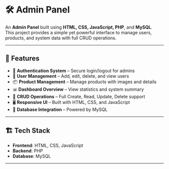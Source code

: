 # 🛠️ Admin Panel

An **Admin Panel** built using **HTML, CSS, JavaScript, PHP**, and **MySQL**.  
This project provides a simple yet powerful interface to manage users, products, and system data with full CRUD operations.

---

## 🚀 Features

- 🔐 **Authentication System** – Secure login/logout for admins  
- 👥 **User Management** – Add, edit, delete, and view users  
- 📦 **Product Management** – Manage products with images and details  
- 📊 **Dashboard Overview** – View statistics and system summary  
- 🔄 **CRUD Operations** – Full Create, Read, Update, Delete support  
- 🖥️ **Responsive UI** – Built with HTML, CSS, and JavaScript  
- 💾 **Database Integration** – Powered by MySQL  

---

## 🏗️ Tech Stack

- **Frontend**: HTML, CSS, JavaScript  
- **Backend**: PHP  
- **Database**: MySQL  

---

